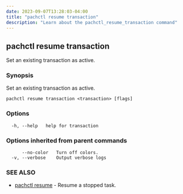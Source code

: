 ```yaml
---
date: 2023-09-07T13:28:03-04:00
title: "pachctl resume transaction"
description: "Learn about the pachctl_resume_transaction command"
---
```


## pachctl resume transaction

Set an existing transaction as active.

### Synopsis

Set an existing transaction as active.

```
pachctl resume transaction <transaction> [flags]
```

### Options

```
  -h, --help   help for transaction
```

### Options inherited from parent commands

```
      --no-color   Turn off colors.
  -v, --verbose    Output verbose logs
```

### SEE ALSO

* [pachctl resume](../pachctl_resume)	 - Resume a stopped task.

